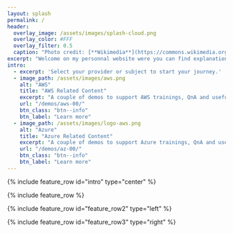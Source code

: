 ```yaml
---
layout: splash
permalink: /
header:
  overlay_image: /assets/images/splash-cloud.png
  overlay_color: #FFF
  overlay_filter: 0.5
  caption: "Photo credit: [**Wikimedia**](https://commons.wikimedia.org/wiki/File:Between-two-cloud-layers.jpg)"
excerpt: "Welcome on my personnal website were you can find explanation on the demos I use during my trainings, usefull links, question and answers."
intro: 
  - excerpt: 'Select your provider or subject to start your journey.'
  - image_path: /assets/images/aws.png
    alt: "AWS"
    title: "AWS Related Content"
    excerpt: "A couple of demos to support AWS trainings, QnA and usefull links."
    url: "/demos/aws-00/"
    btn_class: "btn--info"
    btn_label: "Learn more"
  - image_path: /assets/images/logo-aws.png
    alt: "Azure"
    title: "Azure Related Content"
    excerpt: "A couple of demos to support Azure trainings, QnA and usefull links."
    url: "/demos/az-00/"
    btn_class: "btn--info"
    btn_label: "Learn more"  
---
```

{% include feature_row id="intro" type="center" %}

{% include feature_row %}

{% include feature_row id="feature_row2" type="left" %}

{% include feature_row id="feature_row3" type="right" %}
